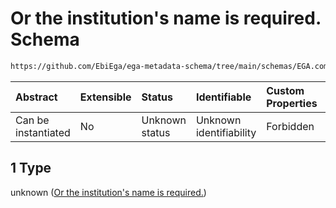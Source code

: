# Or the institution's name is required. Schema

```txt
https://github.com/EbiEga/ega-metadata-schema/tree/main/schemas/EGA.common-definitions.json#/definitions/contact_details/anyOf/1
```



| Abstract            | Extensible | Status         | Identifiable            | Custom Properties | Additional Properties | Access Restrictions | Defined In                                                                                           |
| :------------------ | :--------- | :------------- | :---------------------- | :---------------- | :-------------------- | :------------------ | :--------------------------------------------------------------------------------------------------- |
| Can be instantiated | No         | Unknown status | Unknown identifiability | Forbidden         | Allowed               | none                | [EGA.common-definitions.json\*](../../../schemas/EGA.common-definitions.json "open original schema") |

## 1 Type

unknown ([Or the institution's name is required.](ega-12-definitions-contact-details-anyof-or-the-institutions-name-is-required.md))
